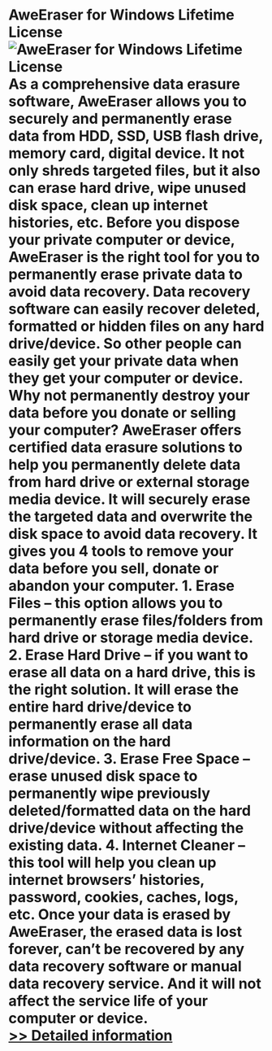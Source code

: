 # AweEraser for Windows Lifetime License<br />![AweEraser for Windows Lifetime License](https://mycommerce.akamaized.net/api/pimages/P300798129/BIG/300798129.PNG)<br />As a comprehensive data erasure software, AweEraser allows you to securely and permanently erase data from HDD, SSD, USB flash drive, memory card, digital device. It not only shreds targeted files, but it also can erase hard drive, wipe unused disk space, clean up internet histories, etc. Before you dispose your private computer or device, AweEraser is the right tool for you to permanently erase private data to avoid data recovery. Data recovery software can easily recover deleted, formatted or hidden files on any hard drive/device. So other people can easily get your private data when they get your computer or device. Why not permanently destroy your data before you donate or selling your computer? AweEraser offers certified data erasure solutions to help you permanently delete data from hard drive or external storage media device. It will securely erase the targeted data and overwrite the disk space to avoid data recovery. It gives you 4 tools to remove your data before you sell, donate or abandon your computer. 1. Erase Files – this option allows you to permanently erase files/folders from hard drive or storage media device. 2. Erase Hard Drive – if you want to erase all data on a hard drive, this is the right solution. It will erase the entire hard drive/device to permanently erase all data information on the hard drive/device. 3. Erase Free Space – erase unused disk space to permanently wipe previously deleted/formatted data on the hard drive/device without affecting the existing data. 4. Internet Cleaner – this tool will help you clean up internet browsers’ histories, password, cookies, caches, logs, etc. Once your data is erased by AweEraser, the erased data is lost forever, can’t be recovered by any data recovery software or manual data recovery service. And it will not affect the service life of your computer or device.<br />[>> Detailed information](https://secure.shareit.com/shareit/product.html?productid=300798129&affiliateid=200057808)